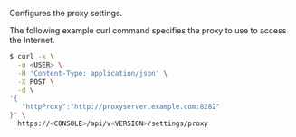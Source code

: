 Configures the proxy settings.

The following example curl command specifies the proxy to use to access the Internet.

```bash
$ curl -k \
  -u <USER> \
  -H 'Content-Type: application/json' \
  -X POST \
  -d \
'{
   "httpProxy":"http://proxyserver.example.com:8282"
}' \
  https://<CONSOLE>/api/v<VERSION>/settings/proxy
```
